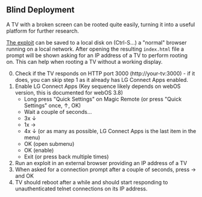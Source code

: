 ## Blind Deployment

A TV with a broken screen can be rooted quite easily, turning it into a useful platform
for further research.

[The exploit](https://rootmy.tv) can be saved to a local disk on (Ctrl-S...) a
"normal" browser running on a local network. After opening the resulting
`index.html` file a prompt will be shown asking for an IP address of a TV to
perform rooting on. This can help when rooting a TV without a working display.

0. Check if the TV responds on HTTP port 3000 (http://your-tv:3000) - if it does,
   you can skip step 1 as it already has LG Connect Apps enabled.
1. Enable LG Connect Apps (Key sequence likely depends on webOS version, this
   is documented for webOS 3.8)
    - Long press "Quick Settings" on Magic Remote (or press "Quick Settings"
      once, ↑, OK)
    - Wait a couple of seconds...
    - 3x ↓
    - 1x →
    - 4x ↓ (or as many as possible, LG Connect Apps is the last item in the
      menu)
    - OK (open submenu)
    - OK (enable)
    - Exit (or press back multiple times)
2. Run an exploit in an external browser providing an IP address of a TV
3. When asked for a connection prompt after a couple of seconds, press → and OK
4. TV should reboot after a while and should start responding to unauthenticated
   telnet connections on its IP address.
